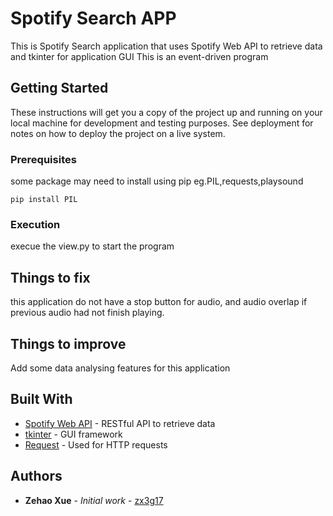 # Spotify Search APP

This is Spotify Search application that uses Spotify Web API to retrieve data and tkinter for application GUI
This is an event-driven program

## Getting Started

These instructions will get you a copy of the project up and running on your local machine for development and testing purposes. See deployment for notes on how to deploy the project on a live system.

### Prerequisites

some package may need to install using pip eg.PIL,requests,playsound

```
pip install PIL
```

### Execution
execue the view.py to start the program

## Things to fix
this application do not have a stop button for audio, and audio overlap if previous audio had not finish playing.

## Things to improve
Add some data analysing features for this application

## Built With

* [Spotify Web API](https://developer.spotify.com/documentation/web-api/) -  RESTful API to retrieve data
* [tkinter](https://docs.python.org/3/library/tk.html) - GUI framework
* [Request](https://2.python-requests.org/en/master/) - Used for HTTP requests



## Authors

* **Zehao Xue** - *Initial work* - [zx3g17](https://github.com/PurpleBooth)

